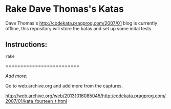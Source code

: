 # Rake Dave Thomas's Katas


Dave Thomas's http://codekata.pragprog.com/2007/01 blog is currently offline, this repository will store the katas and set up some inital tests.

## Instructions:

```
rake
```

=========================

*Add more:*

Go to web.archive.org and add more from the captures.

http://web.archive.org/web/20131016085045/http:/codekata.pragprog.com/2007/01/kata_fourteen_t.html





